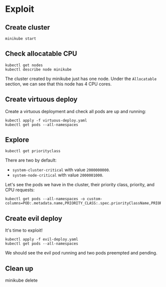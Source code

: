 # Exploit

## Create cluster
```
minikube start
```

## Check allocatable CPU
```
kubectl get nodes
kubectl describe node minikube
```

The cluster created by minikube just has one node. Under the `Allocatable` section, we can see that this node has 4 CPU cores.

## Create virtuous deploy
Create a virtuous deployment and check all pods are up and running:

```
kubectl apply -f virtuous-deploy.yaml
kubectl get pods --all-namespaces
```

## Explore

```
kubectl get priorityclass
```

There are two by default:
- `system-cluster-critical` with value `2000000000`.
- `system-node-critical` with value `2000001000`.

Let's see the pods we have in the cluster, their priority class, priority, and CPU requests:

```
kubectl get pods --all-namespaces -o custom-columns=POD:.metadata.name,PRIORITY_CLASS:.spec.priorityClassName,PRIORITY:.spec.priority,CPU_REQUESTS:'.spec.containers[*].resources.requests.cpu'
```

## Create evil deploy

It's time to exploit! 

```
kubectl apply -f evil-deploy.yaml
kubectl get pods --all-namespaces
```

We should see the evil pod running and two pods preempted and pending.

## Clean up
minikube delete
